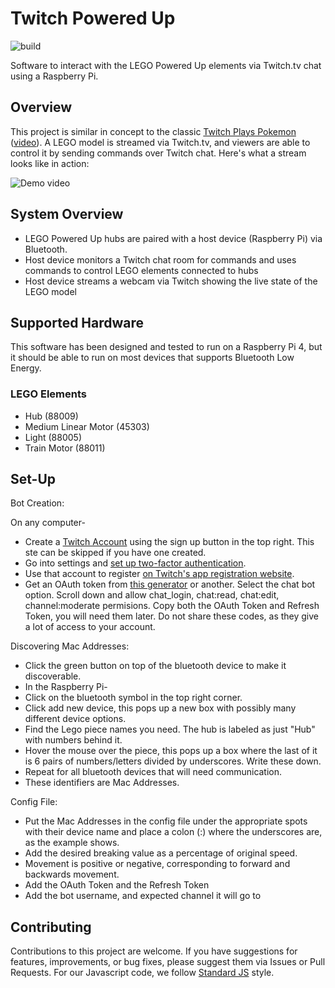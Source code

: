 Twitch Powered Up
=================

![build](https://github.com/jncraton/twitch-powered-up/workflows/build/badge.svg)

Software to interact with the LEGO Powered Up elements via Twitch.tv chat using a Raspberry Pi.

Overview
--------

This project is similar in concept to the classic [Twitch Plays Pokemon](https://en.wikipedia.org/wiki/Twitch_Plays_Pok%C3%A9mon) ([video](https://www.twitch.tv/videos/40790582)). A LEGO model is streamed via Twitch.tv, and viewers are able to control it by sending commands over Twitch chat. Here's what a stream looks like in action:

![Demo video](https://github.com/jncraton/twitch-powered-up/blob/media/demo-optimized.gif?raw=true)

System Overview
---------------

- LEGO Powered Up hubs are paired with a host device (Raspberry Pi) via Bluetooth.
- Host device monitors a Twitch chat room for commands and uses commands to control LEGO elements connected to hubs
- Host device streams a webcam via Twitch showing the live state of the LEGO model

Supported Hardware
------------------

This software has been designed and tested to run on a Raspberry Pi 4, but it should be able to run on most devices that supports Bluetooth Low Energy.

### LEGO Elements

- Hub (88009)
- Medium Linear Motor (45303)
- Light (88005)
- Train Motor (88011)

Set-Up
-------

Bot Creation:

On any computer-

- Create a [Twitch Account](https://twitch.tv) using the sign up button in the top right. This ste can be skipped if you have one created. 
- Go into settings and [set up two-factor authentication](https://help.twitch.tv/s/article/two-factor-authentication-with-authy?language=en_US). 
- Use that account to register [on Twitch's app registration website](https://dev.twitch.tv/dashboard/apps/create). 
- Get an OAuth token from [this generator](https://twitchtokengenerator.com/) or another. Select the chat bot option. Scroll down and allow chat_login, chat:read, chat:edit, channel:moderate permisions. Copy both the OAuth Token and Refresh Token, you will need them later. Do not share these codes, as they give a lot of access to your account. 

Discovering Mac Addresses: 

- Click the green button on top of the bluetooth device to make it discoverable. 
- In the Raspberry Pi-
- Click on the bluetooth symbol in the top right corner.
- Click add new device, this pops up a new box with possibly many different device options.
- Find the Lego piece names you need. The hub is labeled as just "Hub" with numbers behind it. 
- Hover the mouse over the piece, this pops up a box where the last of it is 6 pairs of numbers/letters divided by underscores. Write these down. 
- Repeat for all bluetooth devices that will need communication. 
- These identifiers are Mac Addresses. 

Config File:

- Put the Mac Addresses in the config file under the appropriate spots with their device name and place a colon (:) where the underscores are, as the example shows.
- Add the desired breaking value as a percentage of original speed.
- Movement is positive or negative, corresponding to forward and backwards movement. 
- Add the OAuth Token and the Refresh Token
- Add the bot username, and expected channel it will go to

Contributing
------------

Contributions to this project are welcome. If you have suggestions for features, improvements, or bug fixes, please suggest them via Issues or Pull Requests. For our Javascript code, we follow [Standard JS](https://standardjs.com/) style.
